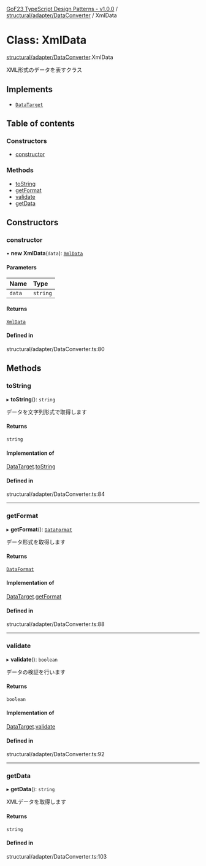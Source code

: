 [GoF23 TypeScript Design Patterns - v1.0.0](../README.md) / [structural/adapter/DataConverter](../modules/structural_adapter_DataConverter.md) / XmlData

# Class: XmlData

[structural/adapter/DataConverter](../modules/structural_adapter_DataConverter.md).XmlData

XML形式のデータを表すクラス

## Implements

- [`DataTarget`](../interfaces/structural_adapter_DataConverter.DataTarget.md)

## Table of contents

### Constructors

- [constructor](structural_adapter_DataConverter.XmlData.md#constructor)

### Methods

- [toString](structural_adapter_DataConverter.XmlData.md#tostring)
- [getFormat](structural_adapter_DataConverter.XmlData.md#getformat)
- [validate](structural_adapter_DataConverter.XmlData.md#validate)
- [getData](structural_adapter_DataConverter.XmlData.md#getdata)

## Constructors

### constructor

• **new XmlData**(`data`): [`XmlData`](structural_adapter_DataConverter.XmlData.md)

#### Parameters

| Name | Type |
| :------ | :------ |
| `data` | `string` |

#### Returns

[`XmlData`](structural_adapter_DataConverter.XmlData.md)

#### Defined in

structural/adapter/DataConverter.ts:80

## Methods

### toString

▸ **toString**(): `string`

データを文字列形式で取得します

#### Returns

`string`

#### Implementation of

[DataTarget](../interfaces/structural_adapter_DataConverter.DataTarget.md).[toString](../interfaces/structural_adapter_DataConverter.DataTarget.md#tostring)

#### Defined in

structural/adapter/DataConverter.ts:84

___

### getFormat

▸ **getFormat**(): [`DataFormat`](../enums/structural_adapter_DataConverter.DataFormat.md)

データ形式を取得します

#### Returns

[`DataFormat`](../enums/structural_adapter_DataConverter.DataFormat.md)

#### Implementation of

[DataTarget](../interfaces/structural_adapter_DataConverter.DataTarget.md).[getFormat](../interfaces/structural_adapter_DataConverter.DataTarget.md#getformat)

#### Defined in

structural/adapter/DataConverter.ts:88

___

### validate

▸ **validate**(): `boolean`

データの検証を行います

#### Returns

`boolean`

#### Implementation of

[DataTarget](../interfaces/structural_adapter_DataConverter.DataTarget.md).[validate](../interfaces/structural_adapter_DataConverter.DataTarget.md#validate)

#### Defined in

structural/adapter/DataConverter.ts:92

___

### getData

▸ **getData**(): `string`

XMLデータを取得します

#### Returns

`string`

#### Defined in

structural/adapter/DataConverter.ts:103
